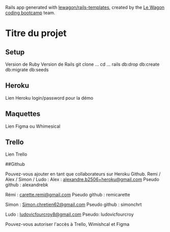 Rails app generated with [lewagon/rails-templates](https://github.com/lewagon/rails-templates), created by the [Le Wagon coding bootcamp](https://www.lewagon.com) team.


# Titre du projet

## Setup

Version de Ruby
Version de Rails
git clone ...
cd ...
rails db:drop db:create db:migrate db:seeds

## Heroku

Lien Heroku
login/password pour la démo


## Maquettes

Lien Figma ou Whimesical

## Trello

Lien Trello

##Github

Pouvez-vous ajouter en tant que collaborateurs sur Heroku Github.
Remi / Alex / Simon / Ludo :
Alex : alexandre.b2506+heroku@gmail.com
Pseudo github : alexandrebk

Rémi : carette.remi@gmail.com
Pseudo github :  remicarette

Simon : Simon.chretien62@gmail.com
Pseudo github : simonchrt

Ludo : ludovicfourcroy8@gmail.com
Pseudo: ludovicfourcroy

Pouvez-vous autoriser l'accès à Trello, Wimishcal et Figma
